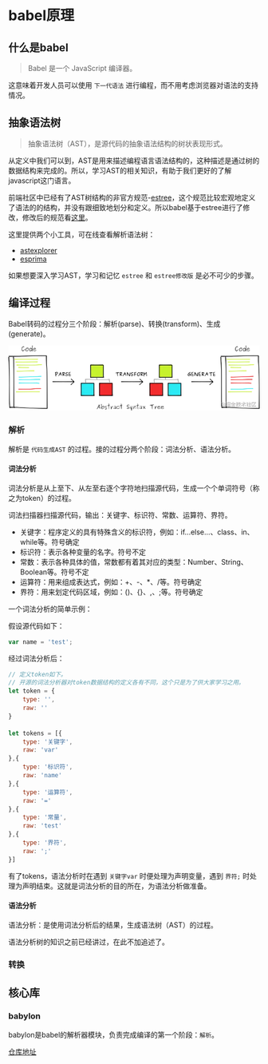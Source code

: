 # babel原理

## 什么是babel

> Babel 是一个 JavaScript 编译器。

这意味着开发人员可以使用 `下一代语法` 进行编程，而不用考虑浏览器对语法的支持情况。

## 抽象语法树

> 抽象语法树（AST），是源代码的抽象语法结构的树状表现形式。

从定义中我们可以到，AST是用来描述编程语言语法结构的，这种描述是通过树的数据结构来完成的。所以，学习AST的相关知识，有助于我们更好的了解javascript这门语言。

前端社区中已经有了AST树结构的非官方规范-[estree](https://github.com/estree/estree)，这个规范比较宏观地定义了语法的的结构，并没有跟细致地划分和定义。所以babel基于estree进行了修改，修改后的规范看[这里](https://github.com/babel/babylon/blob/master/ast/spec.md)。

这里提供两个小工具，可在线查看解析语法树：

+ [astexplorer](https://astexplorer.net/)
+ [esprima](https://esprima.org/demo/parse.html)

如果想要深入学习AST，学习和记忆 `estree` 和 `estree修改版` 是必不可少的步骤。

## 编译过程

Babel转码的过程分三个阶段：解析(parse)、转换(transform)、生成(generate)。

![编译过程](https://raw.githubusercontent.com/gouwen666/Blog/master/images/babel-principle-process.awebp)

### 解析

解析是 `代码生成AST` 的过程。接的过程分两个阶段：词法分析、语法分析。

#### 词法分析

词法分析是从上至下、从左至右逐个字符地扫描源代码，生成一个个单词符号（称之为token）的过程。

词法扫描器扫描源代码，输出：关键字、标识符、常数、运算符、界符。

+ 关键字：程序定义的具有特殊含义的标识符，例如：if...else...、class、in、while等。符号确定
+ 标识符：表示各种变量的名字。符号不定
+ 常数：表示各种具体的值，常数都有着其对应的类型：Number、String、Boolean等。符号不定
+ 运算符：用来组成表达式，例如：+、-、*、/等。符号确定
+ 界符：用来划定代码区域，例如：()、{}、,、;等。符号确定

一个词法分析的简单示例：

假设源代码如下：

```js
var name = 'test';
```

经过词法分析后：
```js
// 定义token如下。
// 开源的词法分析器对token数据结构的定义各有不同，这个只是为了供大家学习之用。
let token = {
    type: '',
    raw: ''
}

let tokens = [{
    type: '关键字',
    raw: 'var'
},{
    type: '标识符',
    raw: 'name'
},{
    type: '运算符',
    raw: '='
},{
    type: '常量',
    raw: 'test'
},{
    type: '界符',
    raw: ';'
}]
```

有了tokens，语法分析时在遇到 `关键字var` 时便处理为声明变量，遇到 `界符;` 时处理为声明结束。这就是词法分析的目的所在，为语法分析做准备。

#### 语法分析

语法分析：是使用词法分析后的结果，生成语法树（AST）的过程。

语法分析树的知识之前已经讲过，在此不加追述了。

### 转换

## 核心库

### babylon

babylon是babel的解析器模块，负责完成编译的第一个阶段：`解析`。

[仓库地址](https://github.com/babel/babylon)








